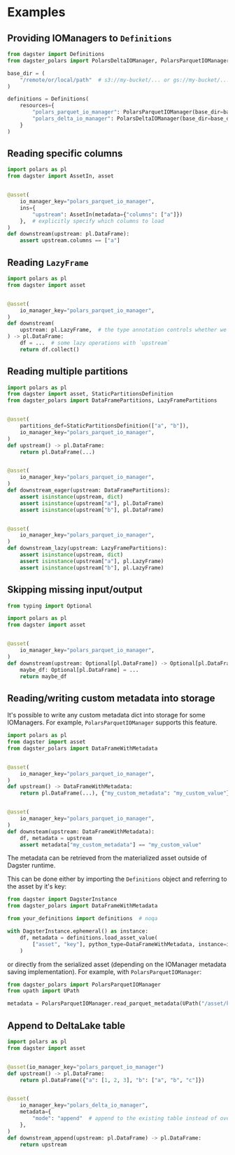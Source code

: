 
# Examples

## Providing IOManagers to `Definitions`

```python
from dagster import Definitions
from dagster_polars import PolarsDeltaIOManager, PolarsParquetIOManager

base_dir = (
    "/remote/or/local/path"  # s3://my-bucket/... or gs://my-bucket/... also works!
)

definitions = Definitions(
    resources={
        "polars_parquet_io_manager": PolarsParquetIOManager(base_dir=base_dir),
        "polars_delta_io_manager": PolarsDeltaIOManager(base_dir=base_dir),
    }
)
```

## Reading specific columns
```python
import polars as pl
from dagster import AssetIn, asset


@asset(
    io_manager_key="polars_parquet_io_manager",
    ins={
        "upstream": AssetIn(metadata={"columns": ["a"]})
    },  # explicitly specify which columns to load
)
def downstream(upstream: pl.DataFrame):
    assert upstream.columns == ["a"]
```

## Reading `LazyFrame`

```python
import polars as pl
from dagster import asset


@asset(
    io_manager_key="polars_parquet_io_manager",
)
def downstream(
    upstream: pl.LazyFrame,  # the type annotation controls whether we load an eager or lazy DataFrame
) -> pl.DataFrame:
    df = ...  # some lazy operations with `upstream`
    return df.collect()
```

## Reading multiple partitions
```python
import polars as pl
from dagster import asset, StaticPartitionsDefinition
from dagster_polars import DataFramePartitions, LazyFramePartitions


@asset(
    partitions_def=StaticPartitionsDefinition(["a", "b"]),
    io_manager_key="polars_parquet_io_manager",
)
def upstream() -> pl.DataFrame:
    return pl.DataFrame(...)


@asset(
    io_manager_key="polars_parquet_io_manager",
)
def downstream_eager(upstream: DataFramePartitions):
    assert isinstance(upstream, dict)
    assert isinstance(upstream["a"], pl.DataFrame)
    assert isinstance(upstream["b"], pl.DataFrame)


@asset(
    io_manager_key="polars_parquet_io_manager",
)
def downstream_lazy(upstream: LazyFramePartitions):
    assert isinstance(upstream, dict)
    assert isinstance(upstream["a"], pl.LazyFrame)
    assert isinstance(upstream["b"], pl.LazyFrame)
```

## Skipping missing input/output

```python
from typing import Optional

import polars as pl
from dagster import asset


@asset(
    io_manager_key="polars_parquet_io_manager",
)
def downstream(upstream: Optional[pl.DataFrame]) -> Optional[pl.DataFrame]:
    maybe_df: Optional[pl.DataFrame] = ...
    return maybe_df
```

## Reading/writing custom metadata into storage

It's possible to write any custom metadata dict into storage for some IOManagers. For example, `PolarsParquetIOManager` supports this feature.


```python
import polars as pl
from dagster import asset
from dagster_polars import DataFrameWithMetadata


@asset(
    io_manager_key="polars_parquet_io_manager",
)
def upstream() -> DataFrameWithMetadata:
    return pl.DataFrame(...), {"my_custom_metadata": "my_custom_value"}


@asset(
    io_manager_key="polars_parquet_io_manager",
)
def downsteam(upstream: DataFrameWithMetadata):
    df, metadata = upstream
    assert metadata["my_custom_metadata"] == "my_custom_value"
```

The metadata can be retrieved from the materialized asset outside of Dagster runtime.

This can be done either by importing the `Definitions` object and referring to the asset by it's key:

```python
from dagster import DagsterInstance
from dagster_polars import DataFrameWithMetadata

from your_definitions import definitions  # noqa

with DagsterInstance.ephemeral() as instance:
    df, metadata = definitions.load_asset_value(
        ["asset", "key"], python_type=DataFrameWithMetadata, instance=instance
    )
```

or directly from the serialized asset (depending on the IOManager metadata saving implementation). For example, with `PolarsParquetIOManager`:

```python
from dagster_polars import PolarsParquetIOManager
from upath import UPath

metadata = PolarsParquetIOManager.read_parquet_metadata(UPath("/asset/key.parquet"))
```


## Append to DeltaLake table
```python
import polars as pl
from dagster import asset


@asset(io_manager_key="polars_parquet_io_manager")
def upstream() -> pl.DataFrame:
    return pl.DataFrame({"a": [1, 2, 3], "b": ["a", "b", "c"]})


@asset(
    io_manager_key="polars_delta_io_manager",
    metadata={
        "mode": "append"  # append to the existing table instead of overwriting it
    },
)
def downstream_append(upstream: pl.DataFrame) -> pl.DataFrame:
    return upstream
```
